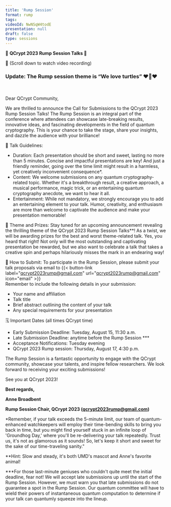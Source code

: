```yaml
---
title: 'Rump Session'
format: rump
tags:
videoId: NwNSqW4todE
presentation: null
draft: false
type: sessions
---
```




📢 <strong> QCrypt 2023 Rump Session Talks </strong> 🚀

🎥 (Scroll down to watch video recording) 

<h3>Update: The Rump session theme is “We love turtles” ❤️🐢❤️</h3>
<br>
<br>
Dear QCrypt Community,

We are thrilled to announce the Call for Submissions to the QCrypt 2023 Rump Session Talks! The Rump Session is an integral part of the conference where attendees can showcase late-breaking results, innovative ideas, and fascinating developments in the field of quantum cryptography. This is your chance to take the stage, share your insights, and dazzle the audience with your brilliance!

🎯 Talk Guidelines:
- Duration: Each presentation should be short and sweet, lasting no more than 5 minutes. Concise and impactful presentations are key! And just a friendly reminder, going over the time limit might result in a harmless, yet creatively inconvenient consequence*.  
- Content: We welcome submissions on any quantum cryptography-related topic. Whether it's a breakthrough result, a creative approach, a musical performance, magic trick, or an entertaining quantum cryptography anecdote, we want to hear it all.
- Entertainment: While not mandatory, we strongly encourage you to add an entertaining element to your talk. Humor, creativity, and enthusiasm are more than welcome to captivate the audience and make your presentation memorable!

🎉 Theme and Prizes:
Stay tuned for an upcoming announcement revealing the thrilling theme of the QCrypt 2023 Rump Session Talks**! As a twist, we will be awarding prizes for the best and worst theme-related talk. Yes, you heard that right! Not only will the most outstanding and captivating presentation be rewarded, but we also want to celebrate a talk that takes a creative spin and perhaps hilariously misses the mark in an endearing way!

📧 How to Submit:
To participate in the Rump Session, please submit your talk proposals via email to {{< button-link label="qcrypt2023rump@gmail.com" url="qcrypt2023rump@gmail.com" icon="email" >}} 
<br>Remember to include the following details in your submission:
- Your name and affiliation
- Talk title
- Brief abstract outlining the content of your talk
- Any special requirements for your presentation

🗓️ Important Dates (all times QCrypt time)
- Early Submission Deadline: Tuesday, August 15, 11:30 a.m. 
- Late Submission Deadline: anytime before the Rump Session ***
- Acceptance Notifications: Tuesday evening
- QCrypt 2023 Rump session: Thursday, August 17, 4:30 p.m.

The Rump Session is a fantastic opportunity to engage with the QCrypt community, showcase your talents, and inspire fellow researchers. We look forward to receiving your exciting submissions!

See you at QCrypt 2023!

<strong>Best regards,

Anne Broadbent

Rump Session Chair, QCrypt 2023
(qcrypt2023rump@gmail.com) </strong>



*Remember, if your talk exceeds the 5-minute limit, our team of quantum-enhanced watchkeepers will employ their time-bending skills to bring you back in time, but you might find yourself stuck in an infinite loop of 'Groundhog Day,' where you'll be re-delivering your talk repeatedly. Trust us, it's not as glamorous as it sounds! So, let's keep it short and sweet for the sake of our time-traveling sanity."

**Hint: Slow and steady, it's both UMD's mascot and Anne's favorite animal!

***For those last-minute geniuses who couldn't quite meet the initial deadline, fear not! We will accept late submissions up until the start of the Rump Session. However, we must warn you that late submissions do not guarantee a spot in the Rump Session. Our quantum committee will have to wield their powers of instantaneous quantum computation to determine if your talk can quantumly squeeze into the lineup.

